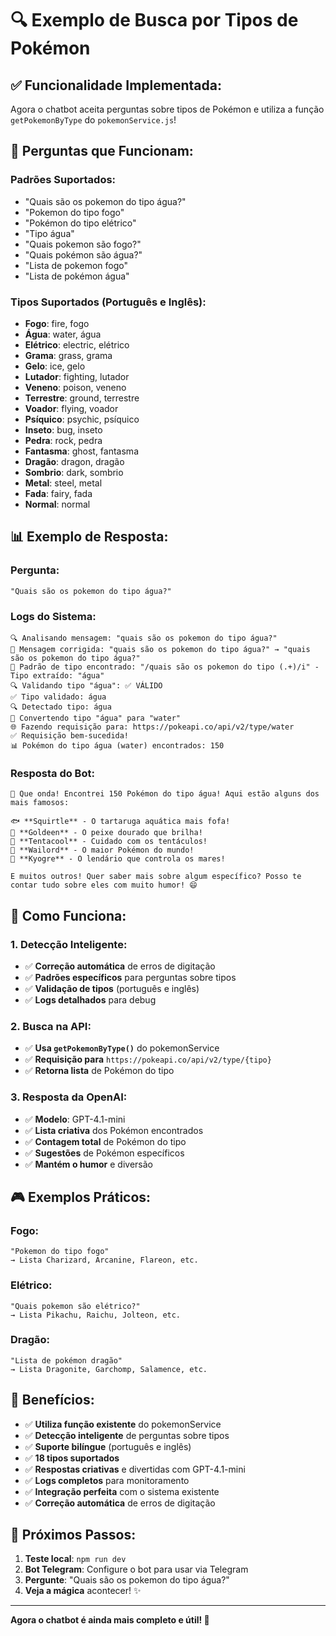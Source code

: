 # 🔍 Exemplo de Busca por Tipos de Pokémon

## ✅ **Funcionalidade Implementada:**

Agora o chatbot aceita perguntas sobre tipos de Pokémon e utiliza a função `getPokemonByType` do `pokemonService.js`!

## 🎯 **Perguntas que Funcionam:**

### **Padrões Suportados:**
- "Quais são os pokemon do tipo água?"
- "Pokemon do tipo fogo"
- "Pokémon do tipo elétrico"
- "Tipo água"
- "Quais pokemon são fogo?"
- "Quais pokémon são água?"
- "Lista de pokemon fogo"
- "Lista de pokémon água"

### **Tipos Suportados (Português e Inglês):**
- **Fogo**: fire, fogo
- **Água**: water, água
- **Elétrico**: electric, elétrico
- **Grama**: grass, grama
- **Gelo**: ice, gelo
- **Lutador**: fighting, lutador
- **Veneno**: poison, veneno
- **Terrestre**: ground, terrestre
- **Voador**: flying, voador
- **Psíquico**: psychic, psíquico
- **Inseto**: bug, inseto
- **Pedra**: rock, pedra
- **Fantasma**: ghost, fantasma
- **Dragão**: dragon, dragão
- **Sombrio**: dark, sombrio
- **Metal**: steel, metal
- **Fada**: fairy, fada
- **Normal**: normal

## 📊 **Exemplo de Resposta:**

### **Pergunta:**
```
"Quais são os pokemon do tipo água?"
```

### **Logs do Sistema:**
```
🔍 Analisando mensagem: "quais são os pokemon do tipo água?"
🔧 Mensagem corrigida: "quais são os pokemon do tipo água?" → "quais são os pokemon do tipo água?"
🎯 Padrão de tipo encontrado: "/quais são os pokemon do tipo (.+)/i" - Tipo extraído: "água"
🔍 Validando tipo "água": ✅ VÁLIDO
✅ Tipo validado: água
🔍 Detectado tipo: água
🔄 Convertendo tipo "água" para "water"
🌐 Fazendo requisição para: https://pokeapi.co/api/v2/type/water
✅ Requisição bem-sucedida!
📊 Pokémon do tipo água (water) encontrados: 150
```

### **Resposta do Bot:**
```
🌊 Que onda! Encontrei 150 Pokémon do tipo água! Aqui estão alguns dos mais famosos:

🐟 **Squirtle** - O tartaruga aquática mais fofa!
🐠 **Goldeen** - O peixe dourado que brilha!
🐙 **Tentacool** - Cuidado com os tentáculos!
🐳 **Wailord** - O maior Pokémon do mundo!
🐋 **Kyogre** - O lendário que controla os mares!

E muitos outros! Quer saber mais sobre algum específico? Posso te contar tudo sobre eles com muito humor! 😄
```

## 🔧 **Como Funciona:**

### **1. Detecção Inteligente:**
- ✅ **Correção automática** de erros de digitação
- ✅ **Padrões específicos** para perguntas sobre tipos
- ✅ **Validação de tipos** (português e inglês)
- ✅ **Logs detalhados** para debug

### **2. Busca na API:**
- ✅ **Usa `getPokemonByType()`** do pokemonService
- ✅ **Requisição para** `https://pokeapi.co/api/v2/type/{tipo}`
- ✅ **Retorna lista** de Pokémon do tipo

### **3. Resposta da OpenAI:**
- ✅ **Modelo**: GPT-4.1-mini
- ✅ **Lista criativa** dos Pokémon encontrados
- ✅ **Contagem total** de Pokémon do tipo
- ✅ **Sugestões** de Pokémon específicos
- ✅ **Mantém o humor** e diversão

## 🎮 **Exemplos Práticos:**

### **Fogo:**
```
"Pokemon do tipo fogo"
→ Lista Charizard, Arcanine, Flareon, etc.
```

### **Elétrico:**
```
"Quais pokemon são elétrico?"
→ Lista Pikachu, Raichu, Jolteon, etc.
```

### **Dragão:**
```
"Lista de pokémon dragão"
→ Lista Dragonite, Garchomp, Salamence, etc.
```

## 🚀 **Benefícios:**

- ✅ **Utiliza função existente** do pokemonService
- ✅ **Detecção inteligente** de perguntas sobre tipos
- ✅ **Suporte bilíngue** (português e inglês)
- ✅ **18 tipos suportados**
- ✅ **Respostas criativas** e divertidas com GPT-4.1-mini
- ✅ **Logs completos** para monitoramento
- ✅ **Integração perfeita** com o sistema existente
- ✅ **Correção automática** de erros de digitação

## 🎯 **Próximos Passos:**

1. **Teste local**: `npm run dev`
2. **Bot Telegram**: Configure o bot para usar via Telegram
3. **Pergunte**: "Quais são os pokemon do tipo água?"
4. **Veja a mágica** acontecer! ✨

---

**Agora o chatbot é ainda mais completo e útil! 🎉**
